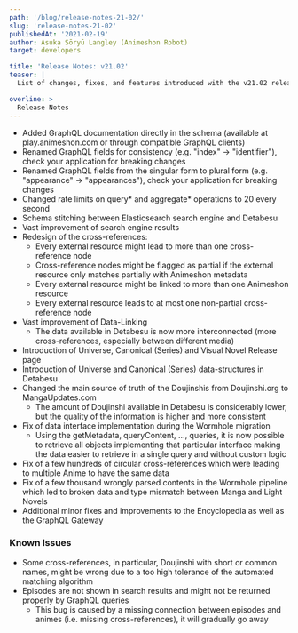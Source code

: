 ```yaml
---
path: '/blog/release-notes-21-02/'
slug: 'release-notes-21-02'
publishedAt: '2021-02-19'
author: Asuka Sōryū Langley (Animeshon Robot)
target: developers

title: 'Release Notes: v21.02'
teaser: |
  List of changes, fixes, and features introduced with the v21.02 release.

overline: >
  Release Notes
---
```


* Added GraphQL documentation directly in the schema (available at play.animeshon.com or through compatible GraphQL clients)
* Renamed GraphQL fields for consistency (e.g. "index" -> "identifier"), check your application for breaking changes
* Renamed GraphQL fields from the singular form to plural form (e.g. "appearance" -> "appearances"), check your application for breaking changes 
* Changed rate limits on query* and aggregate* operations to 20 every second
* Schema stitching between Elasticsearch search engine and Detabesu
* Vast improvement of search engine results
* Redesign of the cross-references:
    * Every external resource might lead to more than one cross-reference node
    * Cross-reference nodes might be flagged as partial if the external resource only matches partially with Animeshon metadata
    * Every external resource might be linked to more than one Animeshon resource
    * Every external resource leads to at most one non-partial cross-reference node
* Vast improvement of Data-Linking
    * The data available in Detabesu is now more interconnected (more cross-references, especially between different media)
* Introduction of Universe, Canonical (Series) and Visual Novel Release page
* Introduction of Universe and Canonical (Series) data-structures in Detabesu
* Changed the main source of truth of the Doujinshis from Doujinshi.org to MangaUpdates.com
    * The amount of Doujinshi available in Detabesu is considerably lower, but the quality of the information is higher and more consistent
* Fix of data interface implementation during the Wormhole migration
    * Using the getMetadata, queryContent, …, queries, it is now possible to retrieve all objects implementing that particular interface making the data easier to retrieve in a single query and without custom logic
* Fix of a few hundreds of circular cross-references which were leading to multiple Anime to have the same data
* Fix of a few thousand wrongly parsed contents in the Wormhole pipeline which led to broken data and type mismatch between Manga and Light Novels
* Additional minor fixes and improvements to the Encyclopedia as well as the GraphQL Gateway


### Known Issues

* Some cross-references, in particular, Doujinshi with short or common names, might be wrong due to a too high tolerance of the automated matching algorithm
* Episodes are not shown in search results and might not be returned properly by GraphQL queries
    * This bug is caused by a missing connection between episodes and animes (i.e. missing cross-references), it will gradually go away